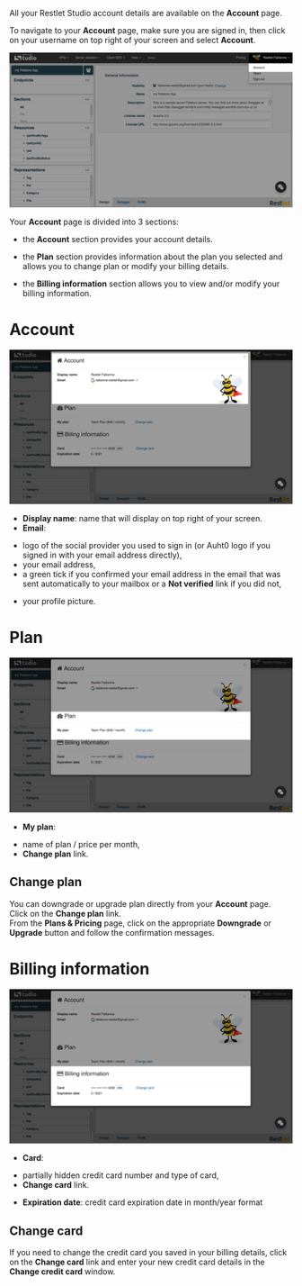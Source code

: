 All your Restlet Studio account details are available on the **Account** page.

To navigate to your **Account** page, make sure you are signed in, then click on your username on top right of your screen and select **Account**.

![Account](images/my-account.jpg "Account")

Your **Account** page is divided into 3 sections:  

- the **Account** section provides your account details.  

- the **Plan** section provides information about the plan you selected and allows you to change plan or modify your billing details.

- the **Billing information** section allows you to view and/or modify your billing information.

# Account

![Account](images/account-page-account.jpg "Account")

 * **Display name**: name that will display on top right of your screen.  
 * **Email**:
- logo of the social provider you used to sign in (or Auht0 logo if you signed in with your email address directly),
- your email address,
- a green tick if you confirmed your email address in the email that was sent automatically to your mailbox or a **Not verified** link if you did not,
 * your profile picture.

# Plan


![Plan](images/account-page-plan.jpg "Plan")

 * **My plan**:
- name of plan / price per month,
- **Change plan** link.


## Change plan

You can downgrade or upgrade plan directly from your **Account** page.  
Click on the **Change plan** link.  
From the **Plans & Pricing** page, click on the appropriate **Downgrade** or **Upgrade** button and follow the confirmation messages.

# Billing information

![Change card](images/account-page-billing-info.jpg "Change card")

 * **Card**:
- partially hidden credit card number and type of card,
- **Change card** link.
 * **Expiration date**: credit card expiration date in month/year format

## Change card

If you need to change the credit card you saved in your billing details, click on the **Change card** link and enter your new credit card details in the **Change credit card** window.
